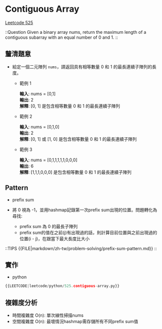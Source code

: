 # Contiguous Array

[Leetcode 525](https://leetcode.com/problems/contiguous-array/description/)

::Question
Given a binary array nums, return the maximum length of a contiguous subarray with an equal number of 0 and 1.
::

## 釐清題意

- 給定一個二元陣列 `nums`，請返回具有相等數量 0 和 1 的最長連續子陣列的長度。

  - 範例 1

    **輸入**: nums = \[0,1]  
    **輸出**: 2  
    **解釋**: \[0, 1] 是包含相等數量 0 和 1 的最長連續子陣列

  - 範例 2

    **輸入**: nums = \[0,1,0]  
    **輸出**: 2  
    **解釋**: \[0, 1] 或 \[1, 0] 是包含相等數量 0 和 1 的最長連續子陣列

  - 範例 3

    **輸入**: nums = \[0,1,1,1,1,1,0,0,0]  
    **輸出**: 6  
    **解釋**: \[1,1,1,0,0,0] 是包含相等數量 0 和 1 的最長連續子陣列

## Pattern

- prefix sum
- 將 0 視為 -1，並用hashmap記錄第一次prefix sum出現的位置。問題轉化為尋找:

  - prefix sum 為 0 的最長子陣列
  - prefix sum的值在之前(j)有出現過的話，則計算目前位置與之前出現過的位置(i - j)，在跟當下最大長度比大小

::TIPS
{{FILE|markdown/zh-tw/problem-solving/prefix-sum-pattern.md}}
::

## 實作

- python

```python
{{LEETCODE|leetcode/python/525.contiguous-array.py}}
```

## 複雜度分析

- 時間複雜度
  O(n): 單次線性掃描nums
- 空間複雜度
  O(n): 最壞情況hashmap需存儲所有不同prefix sum值
